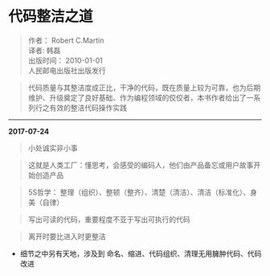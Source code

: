 # 代码整洁之道

> 作者： Robert C.Martin   
> 译者: 韩磊   
> 出版时间： 2010-01-01   
> 人民邮电出版社出版发行   

> 代码质量与其整洁度成正比，干净的代码，既在质量上较为可靠，也为后期维护、升级奠定了良好基础、作为编程领域的佼佼者，本书作者给出了一系列行之有效的整洁代码操作实践

<hr>


**2017-07-24**

> 小处诚实非小事

> 这就是人类工厂：懂思考，会感受的编码人，他们由产品备忘或用户故事开始创造产品

> 5S哲学： 整理（组织）、整顿（整齐）、清楚（清洁）、清洁（标准化）、身美（自律）

> 写出可读的代码，重要程度不亚于写出可执行的代码

> 离开时要比进入时更整洁

- 细节之中另有天地，涉及到 命名、缩进、代码组织、清理无用臃肿代码、代码改进